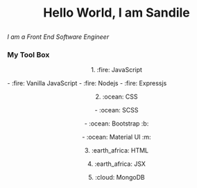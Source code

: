 <h1 align="center">Hello World, I am Sandile</h1>


## <p align="center">
 _I am a Front End Software Engineer_
</p>


### My Tool Box 

<p align="center">1. :fire: JavaScript</p>
    - :fire: Vanilla JavaScript
    - :fire: Nodejs
    - :fire: Expressjs
<p align="center">2. :ocean: CSS</p>
    <p align="center">- :ocean: SCSS</p>
    <p align="center">- :ocean: Bootstrap :b:</p>
    <p align="center">- :ocean: Material UI :m:</p>
<p align="center">3. :earth_africa: HTML</p>
<p align="center">4. :earth_africa: JSX</p>
<p align="center">5. :cloud: MongoDB</p>

